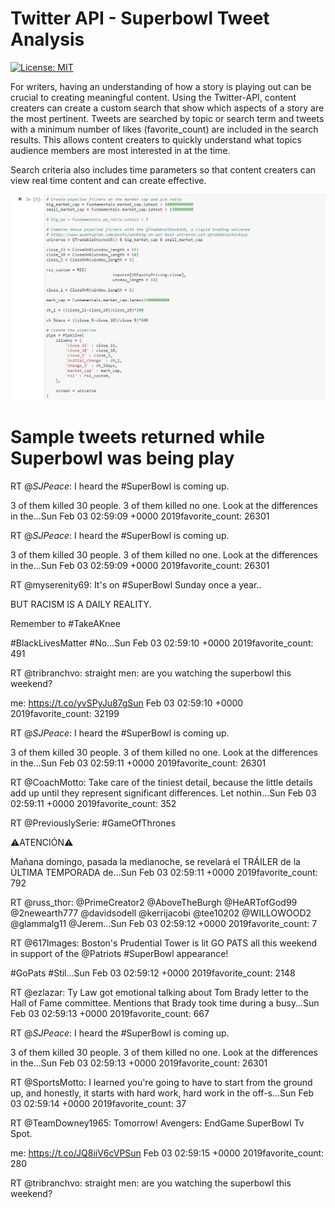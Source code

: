 # Twitter API - Superbowl Tweet Analysis

 [![License: MIT](https://img.shields.io/badge/License-MIT-red.svg)](https://opensource.org/licenses/MIT)

For writers, having an understanding of how a story is playing out can be crucial to creating meaningful content.  Using the Twitter-API, content creaters can create a custom search that show which aspects of a story are the most pertinent.  Tweets are searched by topic or search term and tweets with a minimum number of likes (favorite_count) are included in the search results.  This allows content creaters to quickly understand what topics audience members are most interested in at the time.  

Search criteria also includes time parameters so that content creaters can view real time content and can create effective.   


![](https://github.com/smandekar1/quantopian-research/blob/master/images/jupyter1.JPG)

# Sample tweets returned while Superbowl was being play

RT @_SJPeace_: I heard the #SuperBowl is coming up.

3 of them killed 30 people. 3 of them killed no one.  Look at the differences in the…Sun Feb 03 02:59:09 +0000 2019favorite_count: 26301

RT @_SJPeace_: I heard the #SuperBowl is coming up.

3 of them killed 30 people. 3 of them killed no one.  Look at the differences in the…Sun Feb 03 02:59:09 +0000 2019favorite_count: 26301

RT @myserenity69: It's on #SuperBowl Sunday once a year..

BUT RACISM IS A DAILY REALITY.

Remember to #TakeAKnee

#BlackLivesMatter  #No…Sun Feb 03 02:59:10 +0000 2019favorite_count: 491

RT @tribranchvo: straight men: are you watching the superbowl this weekend?

me: https://t.co/yvSPyJu87gSun Feb 03 02:59:10 +0000 2019favorite_count: 32199

RT @_SJPeace_: I heard the #SuperBowl is coming up.

3 of them killed 30 people. 3 of them killed no one.  Look at the differences in the…Sun Feb 03 02:59:11 +0000 2019favorite_count: 26301

RT @CoachMotto: Take care of the tiniest detail, because the little details add up until they represent significant differences. Let nothin…Sun Feb 03 02:59:11 +0000 2019favorite_count: 352

RT @PreviouslySerie: #GameOfThrones

⚠️ATENCIÓN⚠️

Mañana domingo, pasada la medianoche, se revelará el TRÁILER de la ÚLTIMA TEMPORADA de…Sun Feb 03 02:59:11 +0000 2019favorite_count: 792

RT @russ_thor: @PrimeCreator2 @AboveTheBurgh @HeARTofGod99 @2newearth777 @davidsodell @kerrijacobi @tee10202 @WILLOWOOD2 @glammalg11 @Jerem…Sun Feb 03 02:59:12 +0000 2019favorite_count: 7

RT @617Images: Boston's Prudential Tower is lit GO PATS all this weekend in support of the @Patriots #SuperBowl appearance!

#GoPats
#Stil…Sun Feb 03 02:59:12 +0000 2019favorite_count: 2148

RT @ezlazar: Ty Law got emotional talking about Tom Brady letter to the Hall of Fame committee. Mentions that Brady took time during a busy…Sun Feb 03 02:59:13 +0000 2019favorite_count: 667

RT @_SJPeace_: I heard the #SuperBowl is coming up.

3 of them killed 30 people. 3 of them killed no one.  Look at the differences in the…Sun Feb 03 02:59:13 +0000 2019favorite_count: 26301

RT @SportsMotto: I learned you're going to have to start from the ground up, and honestly, it starts with hard work, hard work in the off-s…Sun Feb 03 02:59:14 +0000 2019favorite_count: 37

RT @TeamDowney1965: Tomorrow! Avengers: EndGame SuperBowl Tv Spot.

me: https://t.co/JQ8iiV6cVPSun Feb 03 02:59:15 +0000 2019favorite_count: 280

RT @tribranchvo: straight men: are you watching the superbowl this weekend?

